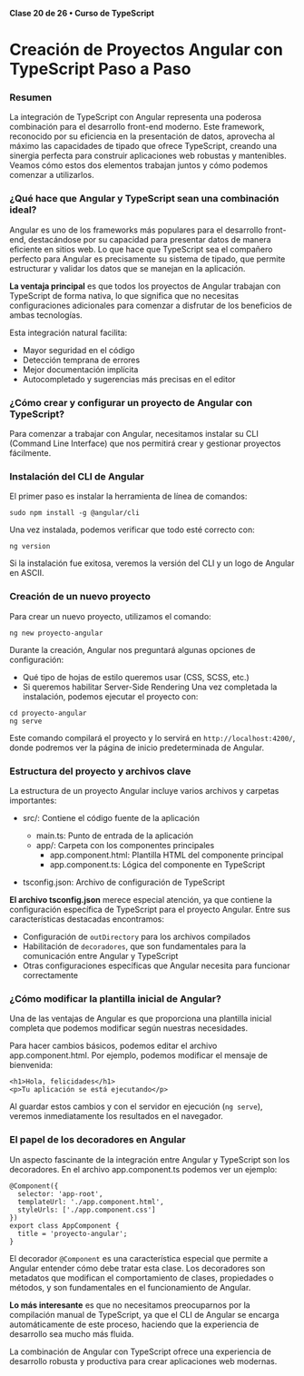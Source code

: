 **Clase 20 de 26 • Curso de TypeScript**
# Creación de Proyectos Angular con TypeScript Paso a Paso

### Resumen

La integración de TypeScript con Angular representa una poderosa combinación para el desarrollo front-end moderno. Este framework, reconocido por su eficiencia en la presentación de datos, aprovecha al máximo las capacidades de tipado que ofrece TypeScript, creando una sinergia perfecta para construir aplicaciones web robustas y mantenibles. Veamos cómo estos dos elementos trabajan juntos y cómo podemos comenzar a utilizarlos.

### ¿Qué hace que Angular y TypeScript sean una combinación ideal?
Angular es uno de los frameworks más populares para el desarrollo front-end, destacándose por su capacidad para presentar datos de manera eficiente en sitios web. Lo que hace que TypeScript sea el compañero perfecto para Angular es precisamente su sistema de tipado, que permite estructurar y validar los datos que se manejan en la aplicación.

**La ventaja principal** es que todos los proyectos de Angular trabajan con TypeScript de forma nativa, lo que significa que no necesitas configuraciones adicionales para comenzar a disfrutar de los beneficios de ambas tecnologías.

Esta integración natural facilita:

* Mayor seguridad en el código
* Detección temprana de errores
* Mejor documentación implícita
* Autocompletado y sugerencias más precisas en el editor

### ¿Cómo crear y configurar un proyecto de Angular con TypeScript?
Para comenzar a trabajar con Angular, necesitamos instalar su CLI (Command Line Interface) que nos permitirá crear y gestionar proyectos fácilmente.

### Instalación del CLI de Angular
El primer paso es instalar la herramienta de línea de comandos:
```
sudo npm install -g @angular/cli
```
Una vez instalada, podemos verificar que todo esté correcto con:
```
ng version
```
Si la instalación fue exitosa, veremos la versión del CLI y un logo de Angular en ASCII.

### Creación de un nuevo proyecto
Para crear un nuevo proyecto, utilizamos el comando:
```
ng new proyecto-angular
```
Durante la creación, Angular nos preguntará algunas opciones de configuración:

* Qué tipo de hojas de estilo queremos usar (CSS, SCSS, etc.)
* Si queremos habilitar Server-Side Rendering
Una vez completada la instalación, podemos ejecutar el proyecto con:
```
cd proyecto-angular
ng serve
```
Este comando compilará el proyecto y lo servirá en `http://localhost:4200/`, donde podremos ver la página de inicio predeterminada de Angular.

### Estructura del proyecto y archivos clave
La estructura de un proyecto Angular incluye varios archivos y carpetas importantes:

* src/: Contiene el código fuente de la aplicación
    * main.ts: Punto de entrada de la aplicación
    * app/: Carpeta con los componentes principales
        * app.component.html: Plantilla HTML del componente principal
        * app.component.ts: Lógica del componente en TypeScript

* tsconfig.json: Archivo de configuración de TypeScript

**El archivo tsconfig.json** merece especial atención, ya que contiene la configuración específica de TypeScript para el proyecto Angular. Entre sus características destacadas encontramos:

* Configuración de `outDirectory` para los archivos compilados
* Habilitación de `decoradores`, que son fundamentales para la comunicación entre Angular y TypeScript
* Otras configuraciones específicas que Angular necesita para funcionar correctamente

### ¿Cómo modificar la plantilla inicial de Angular?
Una de las ventajas de Angular es que proporciona una plantilla inicial completa que podemos modificar según nuestras necesidades.

Para hacer cambios básicos, podemos editar el archivo app.component.html. Por ejemplo, podemos modificar el mensaje de bienvenida:
```
<h1>Hola, felicidades</h1>
<p>Tu aplicación se está ejecutando</p>
```
Al guardar estos cambios y con el servidor en ejecución (`ng serve`), veremos inmediatamente los resultados en el navegador.

### El papel de los decoradores en Angular
Un aspecto fascinante de la integración entre Angular y TypeScript son los decoradores. En el archivo app.component.ts podemos ver un ejemplo:
```
@Component({
  selector: 'app-root',
  templateUrl: './app.component.html',
  styleUrls: ['./app.component.css']
})
export class AppComponent {
  title = 'proyecto-angular';
}
```
El decorador `@Component` es una característica especial que permite a Angular entender cómo debe tratar esta clase. Los decoradores son metadatos que modifican el comportamiento de clases, propiedades o métodos, y son fundamentales en el funcionamiento de Angular.

**Lo más interesante** es que no necesitamos preocuparnos por la compilación manual de TypeScript, ya que el CLI de Angular se encarga automáticamente de este proceso, haciendo que la experiencia de desarrollo sea mucho más fluida.

La combinación de Angular con TypeScript ofrece una experiencia de desarrollo robusta y productiva para crear aplicaciones web modernas.